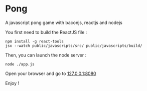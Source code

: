 Pong
====

A javascript pong game with baconjs, reactjs and nodejs

You first need to build the ReactJS file :
	
	npm install -g react-tools
	jsx --watch public/javascripts/src/ public/javascripts/build/

Then, you can launch the node server :

	node ./app.js

Open your browser and go to [127.0.0.1:8080](http://127.0.0.1:8080)

Enjoy !
